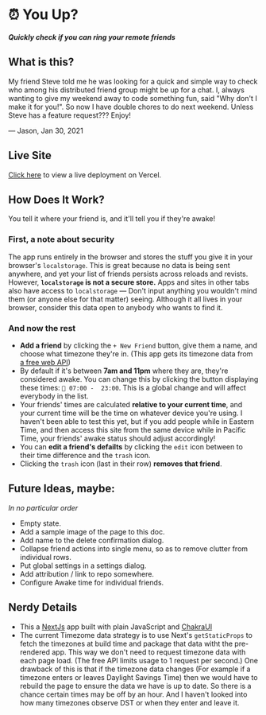 # ⏰ You Up?
***Quickly check if you can ring your remote friends***

## What is this?
My friend Steve told me he was looking for a quick and simple way to check who among his distributed friend group might be up for a chat. I, always wanting to give my weekend away to code something fun, said "Why don't I make it for you!". So now I have double chores to do next weekend. Unless Steve has a feature request??? Enjoy!

— Jason, Jan 30, 2021

## Live Site
[Click here](https://youup.vercel.app/) to view a live deployment on Vercel.

## How Does It Work?
You tell it where your friend is, and it'll tell you if they're awake!

### First, a note about security

The app runs entirely in the browser and stores the stuff you give it in your browser's `localstorage`. This is great because no data is being sent anywhere, and yet your list of friends persists across reloads and revists. However, **`localstorage` is not a secure store.** Apps and sites in other tabs also have access to `localstorage` — Don't input anything you wouldn't mind them (or anyone else for that matter) seeing. Although it all lives in your browser, consider this data open to anybody who wants to find it.

### And now the rest

- **Add a friend** by clicking the `+ New Friend` button, give them a name, and choose what timezone they're in. (This app gets its timezone data from [a free web API](https://timezonedb.com/))
- By default if it's between **7am and 11pm** where they are, they're considered awake. You can change this by clicking the button displaying these times: `👋 07:00 -  23:00`. This is a global change and will affect everybody in the list.
- Your friends' times are calculated **relative to your current time**, and your current time will be the time on whatever device you're using. I haven't been able to test this yet, but if you add people while in Eastern Time, and then access this site from the same device while in Pacific Time, your friends' awake status should adjust accordingly!
- You can **edit a friend's defailts** by clicking the `edit` icon between to their time difference and the `trash` icon.
- Clicking the `trash` icon (last in their row) **removes that friend**.

## Future Ideas, maybe:

_In no particular order_
- Empty state.
- Add a sample image of the page to this doc.
- Add name to the delete confirmation dialog.
- Collapse friend actions into single menu, so as to remove clutter from individual rows.
- Put global settings in a settings dialog.
- Add attribution / link to repo somewhere.
- Configure Awake time for individual friends.

## Nerdy Details

- This a [NextJs](https://nextjs.org/) app built with plain JavaScript and [ChakraUI](https://chakra-ui.com/)
- The current Timezome data strategy is to use Next's `getStaticProps` to fetch the timezones at build time and package that data witht the pre-rendered app. This way we don't need to request timezone data with each page load. (The free API limits usage to 1 request per second.) One drawback of this is that if the timezone data changes (For example if a timezone enters or leaves Daylight Savings Time) then we would have to rebuild the page to ensure the data we have is up to date. So there is a chance certain times may be off by an hour. And I haven't looked into how many timezones observe DST or when they enter and leave it.